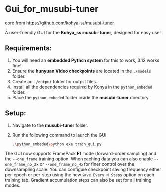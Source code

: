 # Gui_for_musubi-tuner

core from https://github.com/kohya-ss/musubi-tuner

A user-friendly GUI for the **Kohya_ss musubi-tuner**, designed for easy use!

## Requirements:
1. You will need an **embedded Python system** for this to work, 3.12 works fine!
2. Ensure the **hunyuan Video checkpoints** are located in the `./models` folder.
3. Create an `./output` folder for output files.
4. Install all the dependencies required by Kohya in the `python_embeded` folder.
5. Place the `python_embeded` folder inside the **musubi-tuner** directory.

## Setup:
1. Navigate to the **musubi-tuner** folder.
2. Run the following command to launch the GUI:

   ```bash
   .\python_embeded\python.exe train_gui.py
   ```

The GUI now supports FramePack **F1** mode (forward-order sampling) and the
`--one_frame` training option. When caching data you can also enable
`--one_frame_no_2x` or `--one_frame_no_4x` for finer control over the downsampling
scale.
You can configure checkpoint saving frequency either per-epoch or per-step using
the new `Save Every N Steps` option on each training tab.
Gradient accumulation steps can also be set for all training modes.
